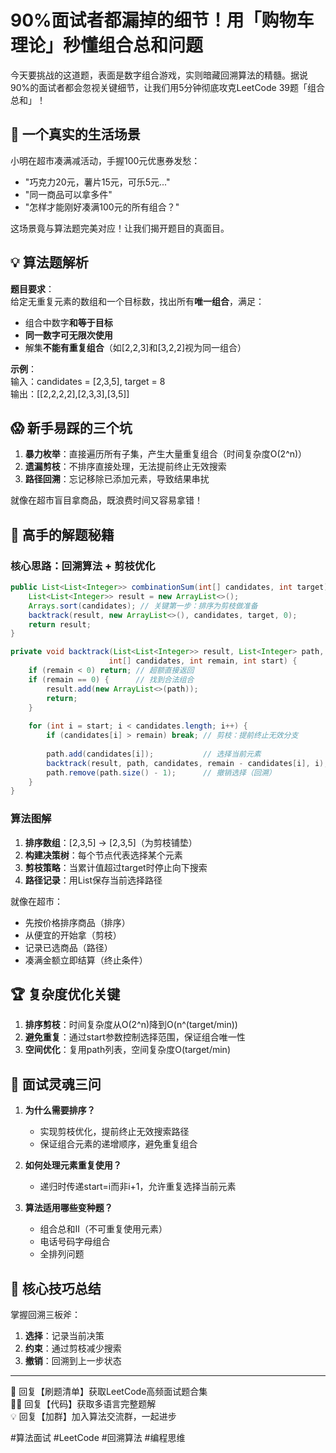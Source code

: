 # 90%面试者都漏掉的细节！用「购物车理论」秒懂组合总和问题

今天要挑战的这道题，表面是数字组合游戏，实则暗藏回溯算法的精髓。据说90%的面试者都会忽视关键细节，让我们用5分钟彻底攻克LeetCode 39题「组合总和」！

## 🛒 一个真实的生活场景  
小明在超市凑满减活动，手握100元优惠券发愁：  
- "巧克力20元，薯片15元，可乐5元..."  
- "同一商品可以拿多件"  
- "怎样才能刚好凑满100元的所有组合？"  

这场景竟与算法题完美对应！让我们揭开题目的真面目。

## 💡 算法题解析  
**题目要求**：  
给定无重复元素的数组和一个目标数，找出所有**唯一组合**，满足：  
- 组合中数字**和等于目标**  
- **同一数字可无限次使用**  
- 解集**不能有重复组合**（如[2,2,3]和[3,2,2]视为同一组合）

**示例**：  
输入：candidates = [2,3,5], target = 8  
输出：[[2,2,2,2],[2,3,3],[3,5]]

## 😱 新手易踩的三个坑  
1. **暴力枚举**：直接遍历所有子集，产生大量重复组合（时间复杂度O(2^n)）  
2. **遗漏剪枝**：不排序直接处理，无法提前终止无效搜索  
3. **路径回溯**：忘记移除已添加元素，导致结果串扰  

就像在超市盲目拿商品，既浪费时间又容易拿错！

## 🚀 高手的解题秘籍  
### 核心思路：回溯算法 + 剪枝优化  
```java
public List<List<Integer>> combinationSum(int[] candidates, int target) {
    List<List<Integer>> result = new ArrayList<>();
    Arrays.sort(candidates); // 关键第一步：排序为剪枝做准备
    backtrack(result, new ArrayList<>(), candidates, target, 0);
    return result;
}

private void backtrack(List<List<Integer>> result, List<Integer> path, 
                      int[] candidates, int remain, int start) {
    if (remain < 0) return; // 超额直接返回
    if (remain == 0) {      // 找到合法组合
        result.add(new ArrayList<>(path));
        return;
    }
    
    for (int i = start; i < candidates.length; i++) {
        if (candidates[i] > remain) break; // 剪枝：提前终止无效分支
        
        path.add(candidates[i]);           // 选择当前元素
        backtrack(result, path, candidates, remain - candidates[i], i); // 关键：允许重复选择
        path.remove(path.size() - 1);      // 撤销选择（回溯）
    }
}
```

### 算法图解  
1. **排序数组**：[2,3,5] → [2,3,5]（为剪枝铺垫）  
2. **构建决策树**：每个节点代表选择某个元素  
3. **剪枝策略**：当累计值超过target时停止向下搜索  
4. **路径记录**：用List保存当前选择路径  

就像在超市：  
- 先按价格排序商品（排序）  
- 从便宜的开始拿（剪枝）  
- 记录已选商品（路径）  
- 凑满金额立即结算（终止条件）  

## 🏆 复杂度优化关键  
1. **排序剪枝**：时间复杂度从O(2^n)降到O(n^(target/min))  
2. **避免重复**：通过start参数控制选择范围，保证组合唯一性  
3. **空间优化**：复用path列表，空间复杂度O(target/min)  

## 💼 面试灵魂三问  
1. **为什么需要排序？**  
   - 实现剪枝优化，提前终止无效搜索路径  
   - 保证组合元素的递增顺序，避免重复组合  

2. **如何处理元素重复使用？**  
   - 递归时传递start=i而非i+1，允许重复选择当前元素  

3. **算法适用哪些变种题？**  
   - 组合总和II（不可重复使用元素）  
   - 电话号码字母组合  
   - 全排列问题  

## 📌 核心技巧总结  
掌握回溯三板斧：  
1. **选择**：记录当前决策  
2. **约束**：通过剪枝减少搜索  
3. **撤销**：回溯到上一步状态  

---  
  

🎁 回复【刷题清单】获取LeetCode高频面试题合集  
🧑‍💻 回复【代码】获取多语言完整题解  
💡 回复【加群】加入算法交流群，一起进步  

#算法面试 #LeetCode #回溯算法 #编程思维